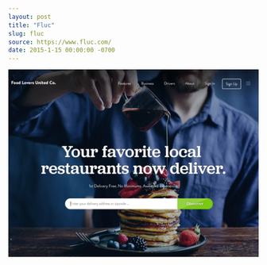 ```yaml
---
layout: post
title: "Fluc"
slug: fluc
source: https://www.fluc.com/
date: 2015-1-15 00:00:00 -0700
---
```


<img src="/screenshots/fluc.jpg">
